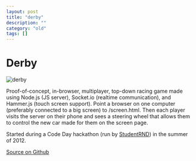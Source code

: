 ```yaml
---
layout: post
title: "derby"
description: ""
category: "old"
tags: []
---
```



Derby
=====

![derby](http://hackniac.com/images/posts/derby/derby.gif)

Proof-of-concept, in-browser, multiplayer, top-down racing game made using Node.js (JS server), Socket.io (realtime communication), and Hammer.js (touch screen support). Point a browser on one computer (preferably connected to a big screen) to /screen.html. Then each player visits the server on their phone and sees a steering wheel that allows them to control the new car made for them on the screen page.

Started during a Code Day hackathon (run by [StudentRND](http://studentrnd.org/)) in the summer of 2012.

[Source on Github](https://github.com/jmptable/derby)
